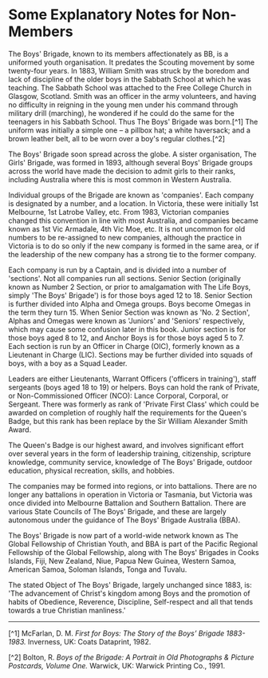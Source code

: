 # Some Explanatory Notes for Non-Members

The Boys' Brigade, known to its members affectionately as BB, is a uniformed youth organisation. It predates the Scouting movement by some twenty-four years. In 1883, William Smith was struck by the boredom and lack of discipline of the older boys in the Sabbath School at which he was teaching. The Sabbath School was attached to the Free College Church in Glasgow, Scotland. Smith was an officer in the army volunteers, and having no difficulty in reigning in the young men under his command through military drill (marching), he wondered if he could do the same for the teenagers in his Sabbath School. Thus The Boys' Brigade was born.[^1] The uniform was initially a simple one – a pillbox hat; a white haversack; and a brown leather belt, all to be worn over a boy's regular clothes.[^2]

The Boys' Brigade soon spread across the globe. A sister organisation, The Girls' Brigade, was formed in 1893, although several Boys' Brigade groups across the world have made the decision to admit girls to their ranks, including Australia where this is most common in Western Australia.

Individual groups of the Brigade are known as 'companies'. Each company is designated by a number, and a location. In Victoria, these were initially 1st Melbourne, 1st Latrobe Valley, etc. From 1983, Victorian companies changed this convention in line with most Australia, and companies became known as 1st Vic Armadale, 4th Vic Moe, etc. It is not uncommon for old numbers to be re-assigned to new companies, although the practice in Victoria is to do so only if the new company is formed in the same area, or if the leadership of the new company has a strong tie to the former company.

Each company is run by a Captain, and is divided into a number of 'sections'. Not all companies run all sections. Senior Section (originally known as Number 2 Section, or prior to amalgamation with The Life Boys, simply 'The Boys' Brigade') is for those boys aged 12 to 18. Senior Section is further divided into Alpha and Omega groups. Boys become Omegas in the term they turn 15. When Senior Section was known as 'No. 2 Section', Alphas and Omegas were known as 'Juniors' and 'Seniors' respectively, which may cause some confusion later in this book. Junior section is for those boys aged 8 to 12, and Anchor Boys is for those boys aged 5 to 7. Each section is run by an Officer in Charge (OIC), formerly known as a Lieutenant in Charge (LIC). Sections may be further divided into squads of boys, with a boy as a Squad Leader.

Leaders are either Lieutenants, Warrant Officers ('officers in training'), staff sergeants (boys aged 18 to 19) or helpers. Boys can hold the rank of Private, or Non-Commissioned Officer (NCO): Lance Corporal, Corporal, or Sergeant. There was formerly as rank of 'Private First Class' which could be awarded on completion of roughly half the requirements for the Queen's Badge, but this rank has been replace by the Sir William Alexander Smith Award.

The Queen's Badge is our highest award, and involves significant effort over several years in the form of leadership training, citizenship, scripture knowledge, community service, knowledge of The Boys' Brigade, outdoor education, physical recreation, skills, and hobbies.

The companies may be formed into regions, or into battalions. There are no longer any battalions in operation in Victoria or Tasmania, but Victoria was once divided into Melbourne Battalion and Southern Battalion. There are various State Councils of The Boys' Brigade, and these are largely autonomous under the guidance of The Boys' Brigade Australia (BBA).

The Boys' Brigade is now part of a world-wide network known as The Global Fellowship of Christian Youth, and BBA is part of the Pacific Regional Fellowship of the Global Fellowship, along with The Boys' Brigades in Cooks Islands, Fiji, New Zealand, Niue, Papua New Guinea, Western Samoa, American Samoa, Soloman Islands, Tonga and Tuvalu.

The stated Object of The Boys' Brigade, largely unchanged since 1883, is: 'The advancement of Christ's kingdom among Boys and the promotion of habits of Obedience, Reverence, Discipline, Self-respect and all that tends towards a true Christian manliness.'

---

[^1] McFarlan, D. M. *First for Boys: The Story of the Boys’ Brigade 1883-1983.* Inverness, UK: Coats Dataprint, 1982.

[^2] Bolton, R. *Boys of the Brigade: A Portrait in Old Photographs & Picture Postcards, Volume One.* Warwick, UK: Warwick Printing Co., 1991.
